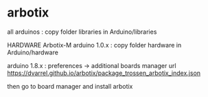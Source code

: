 # arbotix

all arduinos : copy folder libraries in Arduino/libraries

HARDWARE Arbotix-M
arduino 1.0.x : copy folder hardware in Arduino/hardware

arduino 1.8.x : preferences -> additional boards manager url
https://dvarrel.github.io/arbotix/package_trossen_arbotix_index.json

then go to board manager and install arbotix
